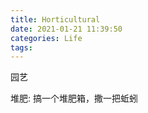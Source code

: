```yaml
---
title: Horticultural
date: 2021-01-21 11:39:50
categories: Life
tags:
---
```


园艺

堆肥: 搞一个堆肥箱，撒一把蚯蚓
